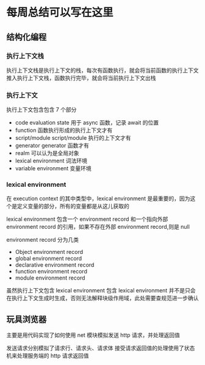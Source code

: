 # 每周总结可以写在这里

## 结构化编程

### 执行上下文栈

执行上下文栈是执行上下文的栈，每次有函数执行，就会将当前函数的执行上下文推入执行上下文栈，函数执行完毕，就会将当前执行上下文出栈

### 执行上下文

执行上下文包含包含 7 个部分

-   code evaluation state 用于 async 函数，记录 await 的位置
-   function 函数执行形成的执行上下文才有
-   script/module script/module 执行的上下文才有
-   generator generator 函数才有
-   realm 可以认为是全局对象
-   lexical environment 词法环境
-   variable environment 变量环境

### lexical environment

在 execution context 的其中类型中，lexical environment 是最重要的，因为这个是定义变量的部分，所有的变量都是从这儿获取的

lexical environment 包含一个 environment record 和一个指向外部 environment record 的引用，如果不存在外部 environment record,则是 null

environment record 分为几类

-   Object environment record
-   global environment record
-   declarative environment record
-   function environment record
-   module environment record

虽然执行上下文包含 lexical environment 包含 lexical environment 并不是只会在执行上下文生成时生成，否则无法解释块级作用域，此处需要查规范进一步确认

## 玩具浏览器

主要是用代码实现了如何使用 net 模块模拟发送 http 请求，并处理返回值

发送请求分别模拟了请求行、请求头、请求体
接受请求返回值的处理使用了状态机来处理服务端的 http 请求返回值
